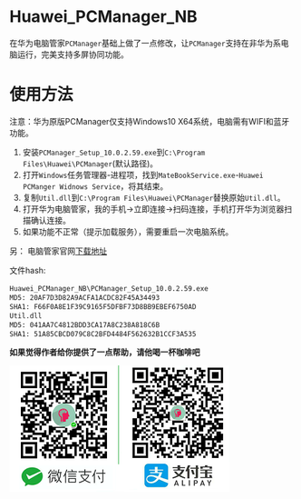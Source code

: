 # Huawei_PCManager_NB

在华为电脑管家`PCManager`基础上做了一点修改，让`PCManager`支持在非华为系电脑运行，完美支持多屏协同功能。

# 使用方法

注意：华为原版PCManager仅支持Windows10 X64系统，电脑需有WIFI和蓝牙功能。

1. 安装`PCManager_Setup_10.0.2.59.exe`到`C:\Program Files\Huawei\PCManager`(默认路径)。
2. 打开`Windows`任务管理器-进程项，找到`MateBookService.exe`-`Huawei PCManger Widnows Service`，将其结束。
2. 复制`Util.dll`到`C:\Program Files\Huawei\PCManager`替换原始`Util.dll`。
3. 打开华为电脑管家，我的手机->立即连接->扫码连接，手机打开华为浏览器扫描确认连接。
4. 如果功能不正常（提示加载服务），需要重启一次电脑系统。

另：
电脑管家官网[下载地址](https://consumer-tkb.huawei.com/tkbapp/downloadWebsiteService?websiteId=1697397)

文件hash:

```
Huawei_PCManager_NB\PCManager_Setup_10.0.2.59.exe
MD5: 20AF7D3D82A9ACFA1ACDC82F45A34493
SHA1: F66F0A8E1F39C9165F5DFBF73D8BB9EBEF6750AD
Util.dll
MD5: 041AA7C4812BDD3CA17A8C238A818C6B
SHA1: 51A85CBCD079C8C2BFD4484F562632B1CCF3A535
```

**如果觉得作者给你提供了一点帮助，请他喝一杯咖啡吧**

![img](pay.png)